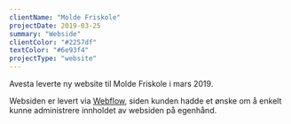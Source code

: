 ```yaml
---
clientName: "Molde Friskole"
projectDate: 2019-03-25
summary: "Webside"
clientColor: "#2257df"
textColor: "#6e93f4"
projectType: "website"
---
```


Avesta leverte ny website til Molde Friskole i mars 2019.

Websiden er levert via [Webflow](https://webflow.com/), siden kunden hadde et
ønske om å enkelt kunne administrere innholdet av websiden på egenhånd.
